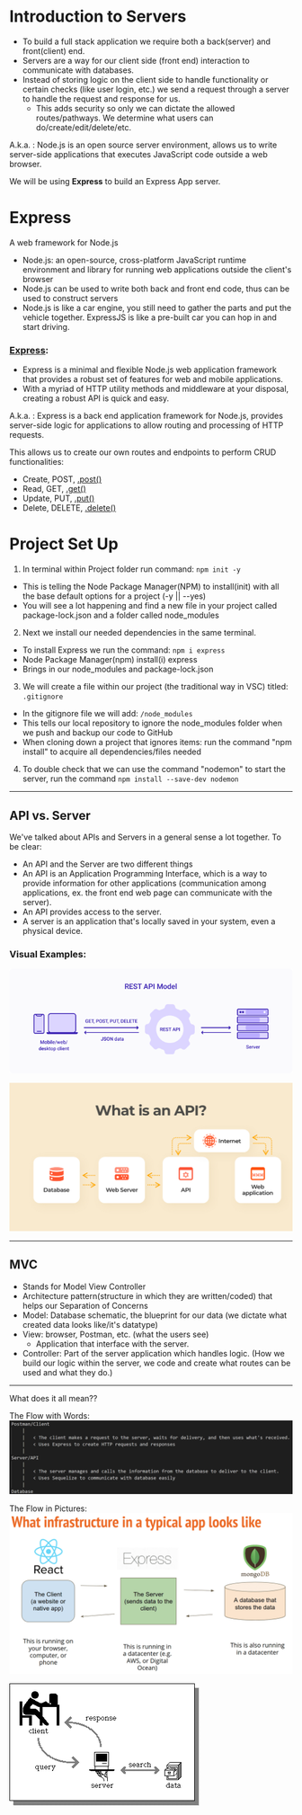 # Introduction to Servers

- To build a full stack application we require both a back(server) and front(client) end.
- Servers are a way for our client side (front end) interaction to communicate with databases.
- Instead of storing logic on the client side to handle functionality or certain checks (like user login, etc.) we send a request through a server to handle the request and response for us.
  - This adds security so only we can dictate the allowed routes/pathways. We determine what users can do/create/edit/delete/etc.

A.k.a. : Node.js is an open source server environment, allows us to write server-side applications that executes JavaScript code outside a web browser.

We will be using **Express** to build an Express App server.

# Express

A web framework for Node.js

- Node.js: an open-source, cross-platform JavaScript runtime environment and library for running web applications outside the client's browser
- Node.js can be used to write both back and front end code, thus can be used to construct servers
- Node.js is like a car engine, you still need to gather the parts and put the vehicle together. ExpressJS is like a pre-built car you can hop in and start driving.

### [Express](https://expressjs.com/):

- Express is a minimal and flexible Node.js web application framework that provides a robust set of features for web and mobile applications.
- With a myriad of HTTP utility methods and middleware at your disposal, creating a robust API is quick and easy.

A.k.a. : Express is a back end application framework for Node.js, provides server-side logic for applications to allow
routing and processing of HTTP requests.

This allows us to create our own routes and endpoints to perform CRUD functionalities:

- Create, POST, [.post()](https://expressjs.com/en/4x/api.html#app.post.method)
- Read, GET, [.get()](https://expressjs.com/en/4x/api.html#app.get)
- Update, PUT, [.put()](https://expressjs.com/en/4x/api.html#app.put.method)
- Delete, DELETE, [.delete()](https://expressjs.com/en/4x/api.html#app.delete.method)

# Project Set Up

1. In terminal within Project folder run command: `npm init -y`

- This is telling the Node Package Manager(NPM) to install(init) with all the base default options for a project (-y || --yes)
- You will see a lot happening and find a new file in your project called package-lock.json and a folder called node_modules

2. Next we install our needed dependencies in the same terminal.

- To install Express we run the command: `npm i express`
- Node Package Manager(npm) install(i) express
- Brings in our node_modules and package-lock.json

3. We will create a file within our project (the traditional way in VSC) titled: `.gitignore`

- In the gitignore file we will add: `/node_modules`
- This tells our local repository to ignore the node_modules folder when we push and backup our code to GitHub
- When cloning down a project that ignores items: run the command "npm install" to acquire all dependencies/files needed

4. To double check that we can use the command "nodemon" to start the server, run the command `npm install --save-dev nodemon`

---

## API vs. Server

We've talked about APIs and Servers in a general sense a lot together.
To be clear:

- An API and the Server are two different things
- An API is an Application Programming Interface, which is a way to provide information for other applications (communication among applications, ex. the front end web page can communicate with the server).
- An API provides access to the server.
- A server is an application that's locally saved in your system, even a physical device.

### Visual Examples:

![Example 1](./assets/rest-api-model.png)

![Example 2](./assets/API.png)

---

## MVC

- Stands for Model View Controller
- Architecture pattern(structure in which they are written/coded) that helps our Separation of Concerns
- Model: Database schematic, the blueprint for our data (we dictate what created data looks like/it's datatype)
- View: browser, Postman, etc. (what the users see)
  - Application that interface with the server.
- Controller: Part of the server application which handles logic. (How we build our logic within the server, we code and create what routes can be used and what they do.)

---

What does it all mean??

The Flow with Words:
![Written description of what's happening with the dataflow/infrastructure.](./assets/flow.PNG)

The Flow in Pictures:
![The exact full stack flow and infrastructure we will use in class.](./assets/Full%20Stack%20Infrastructure.png)

![A simple flow image.](./assets/Software%20Flow.png)
